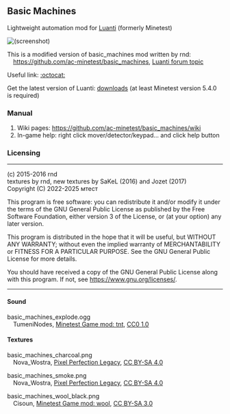 ## Basic Machines

Lightweight automation mod for [Luanti](https://www.luanti.org/) (formerly Minetest)

![(screenshot)](screenshot.png)

This is a modified version of basic_machines mod written by rnd:\
&emsp;https://github.com/ac-minetest/basic_machines, [Luanti forum topic](https://forum.luanti.org/viewtopic.php?t=12033)

Useful link: [:octocat:](https://github.com/waxtatect/basic_machines "Basic Machines repository")

Get the latest version of Luanti: [downloads](https://www.luanti.org/downloads/) (at least Minetest version 5.4.0 is required)

### Manual

1. Wiki pages: https://github.com/ac-minetest/basic_machines/wiki
2. In-game help: right click mover/detector/keypad... and click help button

### Licensing

---
(c) 2015-2016 rnd\
textures by rnd, new textures by SaKeL (2016) and Jozet (2017)\
Copyright (C) 2022-2025 мтест

This program is free software: you can redistribute it and/or modify
it under the terms of the GNU General Public License as published by
the Free Software Foundation, either version 3 of the License, or
(at your option) any later version.

This program is distributed in the hope that it will be useful,
but WITHOUT ANY WARRANTY; without even the implied warranty of
MERCHANTABILITY or FITNESS FOR A PARTICULAR PURPOSE. See the
GNU General Public License for more details.

You should have received a copy of the GNU General Public License
along with this program. If not, see <https://www.gnu.org/licenses/>.

---

#### Sound

basic_machines_explode.ogg\
&emsp;TumeniNodes, [Minetest Game mod: tnt](https://github.com/luanti-org/minetest_game/blob/master/mods/tnt/sounds/tnt_explode.ogg), [CC0 1.0](https://creativecommons.org/publicdomain/zero/1.0/)

#### Textures

basic_machines_charcoal.png\
&emsp;Nova_Wostra, [Pixel Perfection Legacy](https://www.curseforge.com/minecraft/texture-packs/pixel-perfection-legacy), [CC BY-SA 4.0](https://creativecommons.org/licenses/by-sa/4.0/)

basic_machines_smoke.png\
&emsp;Nova_Wostra, [Pixel Perfection Legacy](https://www.curseforge.com/minecraft/texture-packs/pixel-perfection-legacy), [CC BY-SA 4.0](https://creativecommons.org/licenses/by-sa/4.0/)

basic_machines_wool_black.png\
&emsp;Cisoun, [Minetest Game mod: wool](https://github.com/luanti-org/minetest_game/blob/master/mods/wool/textures/wool_black.png), [CC BY-SA 3.0](https://creativecommons.org/licenses/by-sa/3.0/)